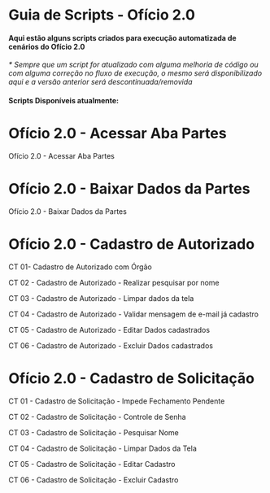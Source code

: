 # Guia de Scripts - Ofício 2.0

#### Aqui estão alguns scripts criados para execução automatizada de cenários do Ofício 2.0
_* Sempre que um script for atualizado com alguma melhoria de código ou com alguma correção no fluxo de execução, o mesmo será disponibilizado aqui e a versão anterior será descontinuada/removida_

#### Scripts Disponíveis atualmente:

# Ofício 2.0 - Acessar Aba Partes

Ofício 2.0 - Acessar Aba Partes

# Ofício 2.0 - Baixar Dados da Partes

Ofício 2.0 - Baixar Dados da Partes

# Ofício 2.0 - Cadastro de Autorizado

CT 01- Cadastro de Autorizado com Órgão

CT 02 - Cadastro de Autorizado - Realizar pesquisar por nome

CT 03 - Cadastro de Autorizado - Limpar dados da tela

CT 04 - Cadastro de Autorizado - Validar mensagem de e-mail já cadastro

CT 05 - Cadastro de Autorizado - Editar Dados cadastrados

CT 06 - Cadastro de Autorizado - Excluir Dados cadastrados

# Ofício 2.0 - Cadastro de Solicitação

CT 01 - Cadastro de Solicitação - Impede Fechamento Pendente

CT 02 - Cadastro de Solicitação - Controle de Senha

CT 03 - Cadastro de Solicitação - Pesquisar Nome

CT 04 - Cadastro de Solicitação - Limpar Dados da Tela

CT 05 - Cadastro de Solicitação - Editar Cadastro

CT 06 - Cadastro de Solicitação - Excluir Cadastro
